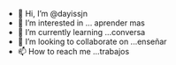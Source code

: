 - 👋 Hi, I’m @dayissjn
- 👀 I’m interested in ... aprender mas
- 🌱 I’m currently learning ...conversa 
- 💞️ I’m looking to collaborate on ...enseñar 
- 📫 How to reach me ...trabajos 

<!---
dayissjn/dayissjn is a ✨ special ✨ repository because its `README.md` (this file) appears on your GitHub profile.
You can click the Preview link to take a look at your changes.
--->
